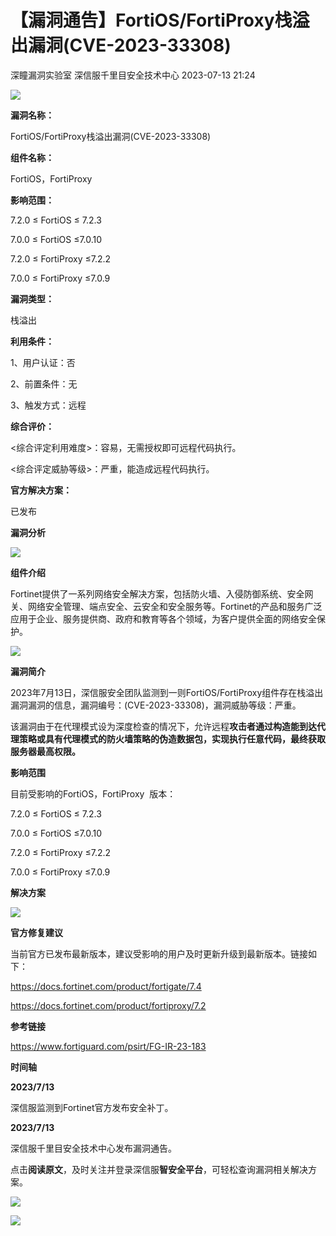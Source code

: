 #  【漏洞通告】FortiOS/FortiProxy栈溢出漏洞(CVE-2023-33308)   
深瞳漏洞实验室  深信服千里目安全技术中心   2023-07-13 21:24  
  
![](https://mmbiz.qpic.cn/mmbiz_gif/w8NHw6tcQ5wNia6zA8DGibbSLHtQGjuWibQpoLicbxoWbvqYIXeg2ib77eiaiaRADjFIJzFMmrib79trHGsG9DOG1n3FHA/640?wx_fmt=gif "")  
  
**漏洞名称：**  
  
FortiOS/FortiProxy栈溢出漏洞(CVE-2023-33308)  
  
**组件名称：**  
  
FortiOS，FortiProxy  
  
**影响范围：**  
  
7.2.0 ≤ FortiOS ≤ 7.2.3  
  
7.0.0 ≤ FortiOS ≤7.0.10  
  
7.2.0 ≤ FortiProxy ≤7.2.2  
  
7.0.0 ≤ FortiProxy ≤7.0.9  
  
**漏洞类型：**  
  
栈溢出  
  
**利用条件：**  
  
1、用户认证：否  
  
2、前置条件：无  
  
3、触发方式：远程  
  
**综合评价：**  
  
<综合评定利用难度>：容易，无需授权即可远程代码执行。  
  
<综合评定威胁等级>：严重，能造成远程代码执行。  
  
**官方解决方案：**  
  
已发布  
  
  
  
  
  
**漏洞分析**  
  
![](https://mmbiz.qpic.cn/mmbiz_gif/w8NHw6tcQ5wNia6zA8DGibbSLHtQGjuWibQtibSoaTaW5IQzyTQUXKV8kfDO81G9VzkR2X9fP1YTRy6XlyR8xicf9vg/640?wx_fmt=gif "")  
  
**组件介绍**  
  
Fortinet提供了一系列网络安全解决方案，包括防火墙、入侵防御系统、安全网关、网络安全管理、端点安全、云安全和安全服务等。Fortinet的产品和服务广泛应用于企业、服务提供商、政府和教育等各个领域，为客户提供全面的网络安全保护。  
  
![](https://mmbiz.qpic.cn/mmbiz_gif/w8NHw6tcQ5wNia6zA8DGibbSLHtQGjuWibQtibSoaTaW5IQzyTQUXKV8kfDO81G9VzkR2X9fP1YTRy6XlyR8xicf9vg/640?wx_fmt=gif "")  
  
**漏洞简介**  
  
2023年7月13日，深信服安全团队监测到一则FortiOS/FortiProxy组件存在栈溢出漏洞漏洞的信息，漏洞编号：(CVE-2023-33308)，漏洞威胁等级：严重。  
  
该漏洞由于在代理模式设为深度检查的情况下，允许远程**攻击者通过构造能到达代理策略或具有代理模式的防火墙策略的伪造数据包，实现执行任意代码，最终获取服务器最高权限。**  
  
  
**影响范围**  
  
目前受影响的FortiOS，FortiProxy  版本：  
  
7.2.0 ≤ FortiOS ≤ 7.2.3  
  
7.0.0 ≤ FortiOS ≤7.0.10  
  
7.2.0 ≤ FortiProxy ≤7.2.2  
  
7.0.0 ≤ FortiProxy ≤7.0.9  
  
  
**解决方案**  
  
![](https://mmbiz.qpic.cn/mmbiz_gif/w8NHw6tcQ5wNia6zA8DGibbSLHtQGjuWibQtibSoaTaW5IQzyTQUXKV8kfDO81G9VzkR2X9fP1YTRy6XlyR8xicf9vg/640?wx_fmt=gif "")  
  
**官方修复建议**  
  
  
当前官方已发布最新版本，建议受影响的用户及时更新升级到最新版本。链接如下：  
  
https://docs.fortinet.com/product/fortigate/7.4  
  
https://docs.fortinet.com/product/fortiproxy/7.2  
  
  
**参考链接**  
  
  
https://www.fortiguard.com/psirt/FG-IR-23-183  
  
  
**时间轴**  
  
  
  
**2023/7/13**  
  
深信服监测到Fortinet官方发布安全补丁。  
  
  
**2023/7/13**  
  
深信服千里目安全技术中心发布漏洞通告。  
  
  
点击**阅读原文**，及时关注并登录深信服**智安全平台**，可轻松查询漏洞相关解决方案。  
  
![](https://mmbiz.qpic.cn/mmbiz_png/w8NHw6tcQ5wNia6zA8DGibbSLHtQGjuWibQ4ib0ibpKSoRLS04T0m7CFSpwpZADUsxJxLdAe8wtpslp7nuzIpK5Rf0g/640?wx_fmt=png "")  
  
![](https://mmbiz.qpic.cn/mmbiz_jpg/w8NHw6tcQ5wNia6zA8DGibbSLHtQGjuWibQpbklBUfB7Wx3vvFvOcmBhLFe8HvAxEPPkAuyCJaE9rdl3WNUua8rhQ/640?wx_fmt=jpeg "")  
  
  
  
